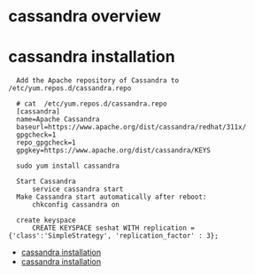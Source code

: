 # cassandra overview

# cassandra installation

  ```
    Add the Apache repository of Cassandra to /etc/yum.repos.d/cassandra.repo
    
    # cat  /etc/yum.repos.d/cassandra.repo
    [cassandra] 
    name=Apache Cassandra 
    baseurl=https://www.apache.org/dist/cassandra/redhat/311x/ 
    gpgcheck=1 
    repo_gpgcheck=1 
    gpgkey=https://www.apache.org/dist/cassandra/KEYS
    
    sudo yum install cassandra
    
    Start Cassandra 
        service cassandra start
    Make Cassandra start automatically after reboot:
        chkconfig cassandra on
        
    create keyspace
        CREATE KEYSPACE seshat WITH replication = {'class':'SimpleStrategy', 'replication_factor' : 3};
  ```

  - [cassandra installation](https://www.linode.com/docs/databases/cassandra/deploy-scalable-cassandra-on-ubuntu-18.04-and-centos-7/)
  - [cassandra installation](http://cassandra.apache.org/download/ )